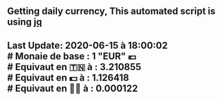 ## Getting daily currency, This automated script is using [jq](https://stedolan.github.io/jq/)
## Last Update:  2020-06-15 à 18:00:02 </br># Monaie de base : 1 "EUR" 💶 </br> # Equivaut en 🇹🇳 à :  3.210855 </br> # Equivaut en 💵 à : 1.126418</br> # Equivaut en 🐱‍💻 à :  0.000122
